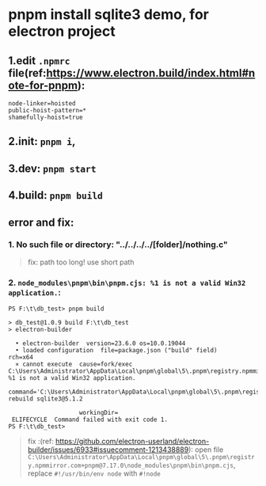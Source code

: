 # pnpm install sqlite3 demo, for electron project 

## 1.edit `.npmrc` file(ref:https://www.electron.build/index.html#note-for-pnpm):
```
node-linker=hoisted
public-hoist-pattern=*
shamefully-hoist=true
```
## 2.init: `pnpm i`,
## 3.dev: `pnpm start`
## 4.build: `pnpm build`


## error and fix:
### 1. No such file or directory:  "../../../../[folder]/nothing.c"
>fix: path too long! use short path

### 2. `node_modules\pnpm\bin\pnpm.cjs: %1 is not a valid Win32 application.`:
```
PS F:\t\db_test> pnpm build

> db_test@1.0.9 build F:\t\db_test
> electron-builder

  • electron-builder  version=23.6.0 os=10.0.19044
  • loaded configuration  file=package.json ("build" field)
rch=x64
  ⨯ cannot execute  cause=fork/exec C:\Users\Administrator\AppData\Local\pnpm\global\5\.pnpm\registry.npmmirror.com+pnpm@7.17.0\node_modules\pnpm\bin\pnpm.cjs: %1 is not a valid Win32 application.
                    command='C:\Users\Administrator\AppData\Local\pnpm\global\5\.pnpm\registry.npmmirror.com+pnpm@7.17.0\node_modules\pnpm\bin\pnpm.cjs' rebuild sqlite3@5.1.2

                    workingDir=
 ELIFECYCLE  Command failed with exit code 1.
PS F:\t\db_test>

```

> fix :(ref: https://github.com/electron-userland/electron-builder/issues/6933#issuecomment-1213438889):
> open file `C:\Users\Administrator\AppData\Local\pnpm\global\5\.pnpm\registry.npmmirror.com+pnpm@7.17.0\node_modules\pnpm\bin\pnpm.cjs`, replace `#!/usr/bin/env node` with `#!node`
